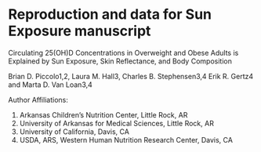 # Reproduction and data for Sun Exposure manuscript

Circulating 25(OH)D Concentrations in Overweight and Obese Adults is Explained by Sun Exposure, Skin Reflectance, and Body Composition

Brian D. Piccolo1,2, Laura M. Hall3, Charles B. Stephensen3,4 Erik R. Gertz4 and Marta D. Van Loan3,4

Author Affiliations:
1.	Arkansas Children’s Nutrition Center, Little Rock, AR
2.	University of Arkansas for Medical Sciences, Little Rock, AR
3.	University of California, Davis, CA
4.	USDA, ARS, Western Human Nutrition Research Center, Davis, CA


